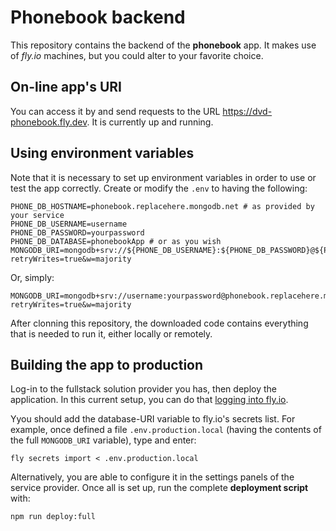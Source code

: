 # Phonebook backend

This repository contains the backend of the **phonebook** app. It makes use of _fly.io_ machines, but you could alter to your favorite choice.

## On-line app's URI

You can access it by and send requests to the URL <https://dvd-phonebook.fly.dev>. It is currently up and running.

## Using environment variables

Note that it is necessary to set up environment variables in order to use or test the app correctly. Create or modify the `.env` to having the following:

```shell
PHONE_DB_HOSTNAME=phonebook.replacehere.mongodb.net # as provided by your service
PHONE_DB_USERNAME=username
PHONE_DB_PASSWORD=yourpassword
PHONE_DB_DATABASE=phonebookApp # or as you wish
MONGODB_URI=mongodb+srv://${PHONE_DB_USERNAME}:${PHONE_DB_PASSWORD}@${PHONE_DB_HOSTNAME}/${PHONE_DB_DATABASE}?retryWrites=true&w=majority
```

Or, simply:

```shell
MONGODB_URI=mongodb+srv://username:yourpassword@phonebook.replacehere.mongodb.net/phonebookApp?retryWrites=true&w=majority
```

After clonning this repository, the downloaded code contains everything that is needed to run it, either locally or remotely.

## Building the app to production

Log-in to the fullstack solution provider you has, then deploy the application. In this current setup, you can do that [logging into fly.io](https://fly.io/docs/hands-on/sign-in/).

Yyou should add the database-URI variable to fly.io's secrets list. For example, once defined a file `.env.production.local` (having the contents of the full `MONGODB_URI` variable), type and enter:

```shell
fly secrets import < .env.production.local
```

Alternatively, you are able to configure it in the settings panels of the service provider. Once all is set up, run the complete **deployment script** with:

```shell
npm run deploy:full
```
